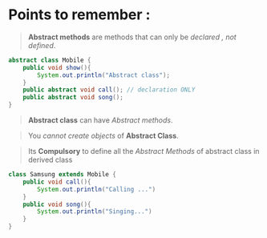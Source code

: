 # **Points to remember :**

> **Abstract methods** are methods that can only be *declared , not defined*.

```java
abstract class Mobile {
    public void show(){
        System.out.println("Abstract class");
    }
    public abstract void call(); // declaration ONLY
    public abstract void song();
}
```
> **Abstract class** can have *Abstract methods*.

> You *cannot create objects* of **Abstract Class**.

> Its **Compulsory** to define all the *Abstract Methods* of abstract class in derived class

```java
class Samsung extends Mobile {
    public void call(){
        System.out.println("Calling ...")
    }
    public void song(){
        System.out.println("Singing...")
    }
}
```